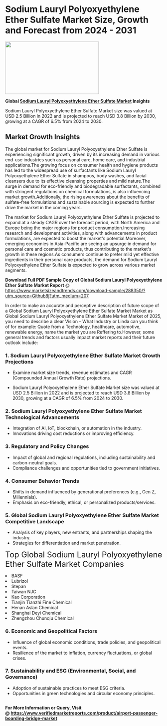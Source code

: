 <H1>Sodium Lauryl Polyoxyethylene Ether Sulfate Market Size, Growth and Forecast from 2024 - 2031</H1><img class="aligncenter size-medium wp-image-584254" src="https://thirdeyenews.in/wp-content/uploads/2024/09/Global-Market-Research-300x168.jpeg" alt="" width="300" height="168" /><p><strong>Global&nbsp;<a href="https://www.marketsizeandtrends.com/download-sample/288350/?utm_source=Github8j?utm_medium=207">Sodium Lauryl Polyoxyethylene Ether Sulfate Market</a> Insights</strong></p><p>Sodium Lauryl Polyoxyethylene Ether Sulfate Market size was valued at USD 2.5 Billion in 2022 and is projected to reach USD 3.8 Billion by 2030, growing at a CAGR of 6.5% from 2024 to 2030.</p><p><h2>Market Growth Insights</h2> <p>The global market for Sodium Lauryl Polyoxyethylene Ether Sulfate is experiencing significant growth, driven by its increasing demand in various end-use industries such as personal care, home care, and industrial applications.The growing focus on consumer health and hygiene products has led to the widespread use of surfactants like Sodium Lauryl Polyoxyethylene Ether Sulfate in shampoos, body washes, and facial cleansers due to its effective cleansing properties and mild nature.The surge in demand for eco-friendly and biodegradable surfactants, combined with stringent regulations on chemical formulations, is also influencing market growth.Additionally, the rising awareness about the benefits of sulfate-free formulations and sustainable sourcing is expected to further drive the market in the coming years.</p> <p>The market for Sodium Lauryl Polyoxyethylene Ether Sulfate is projected to expand at a steady CAGR over the forecast period, with North America and Europe being the major regions for product consumption.Increasing research and development activities, along with advancements in product formulations, are expected to boost the market's potential.Moreover, emerging economies in Asia-Pacific are seeing an upsurge in demand for personal care and cosmetic products, thus contributing to the market's growth in these regions.As consumers continue to prefer mild yet effective ingredients in their personal care products, the demand for Sodium Lauryl Polyoxyethylene Ether Sulfate is expected to grow across various market segments.<p><span class=""><strong>Download Full PDF Sample Copy of Global Sodium Lauryl Polyoxyethylene Ether Sulfate Market Report</strong> @ <a href="https://www.marketsizeandtrends.com/download-sample/288350/?utm_source=Github8j?utm_medium=207" target="_blank">https://www.marketsizeandtrends.com/download-sample/288350/?utm_source=Github8j?utm_medium=207</a></span></p><p>In order to make an accurate and perceptive description of future scope of a Global&nbsp;Sodium Lauryl Polyoxyethylene Ether Sulfate Market Market as Global&nbsp;Sodium Lauryl Polyoxyethylene Ether Sulfate Market Market of 2025, you need to describe a clear Vision &ndash; What Industry or Linda can you think of for example: Quote from a Technology, healthcare, automotive, renewable energy, name the market you are Reffering to.However, some general trends and factors usually impact market reports and their future outlook include:</p><h3>1.&nbsp;<strong>Sodium Lauryl Polyoxyethylene Ether Sulfate Market Growth Projections</strong></h3><ul><li>Examine market size trends, revenue estimates and CAGR (Compounded Annual Growth Rate) projections.</li><li><p>Sodium Lauryl Polyoxyethylene Ether Sulfate Market size was valued at USD 2.5 Billion in 2022 and is projected to reach USD 3.8 Billion by 2030, growing at a CAGR of 6.5% from 2024 to 2030.</p></li></ul><h3>2.&nbsp;<strong>Sodium Lauryl Polyoxyethylene Ether Sulfate Market Technological Advancements</strong></h3><ul><li>Integration of AI, IoT, blockchain, or automation in the industry.</li><li>Innovations driving cost reductions or improving efficiency.</li></ul><h3>3.&nbsp;<strong>Regulatory and Policy Changes</strong></h3><ul><li>Impact of global and regional regulations, including sustainability and carbon-neutral goals.</li><li>Compliance challenges and opportunities tied to government initiatives.</li></ul><h3>4.&nbsp;<strong>Consumer Behavior Trends</strong></h3><ul><li>Shifts in demand influenced by generational preferences (e.g., Gen Z, Millennials).</li><li>Emphasis on eco-friendly, ethical, or personalized products/services.</li></ul><h3>5.&nbsp;<strong>Global Sodium Lauryl Polyoxyethylene Ether Sulfate Market Competitive Landscape</strong></h3><ul><li>Analysis of key players, new entrants, and partnerships shaping the industry.</li><li>Strategies for differentiation and market penetration.</li></ul><p data-pm-slice="1 1 []"><span style="color: inherit; font-family: inherit; font-size: 25px;">Top Global Sodium Lauryl Polyoxyethylene Ether Sulfate Market Companies</span></p><div class="" data-test-id=""><p><li>BASF</li><li> Lubrizol</li><li> Stepan</li><li> Taiwan NJC</li><li> Kao Corporation</li><li> Tianjin Tianzhi Fine Chemical</li><li> Henan Aslan Chemical</li><li> Shanghai Deyi Chemical</li><li> Zhengzhou Chunqiu Chemical</li></p></div><h3>6.&nbsp;<strong>Economic and Geopolitical Factors</strong></h3><ul><li>Influence of global economic conditions, trade policies, and geopolitical events.</li><li>Resilience of the market to inflation, currency fluctuations, or global crises.</li></ul><h3>7.&nbsp;<strong>Sustainability and ESG (Environmental, Social, and Governance)</strong></h3><ul><li>Adoption of sustainable practices to meet ESG criteria.</li><li>Opportunities in green technologies and circular economy principles.</li></ul><h2><strong style="font-size: 14px;">For More Information or Query, Visit @&nbsp;</strong><a style="background-color: #ffffff; font-size: 14px;" href="https://www.marketsizeandtrends.com/report/sodium-lauryl-polyoxyethylene-ether-sulfate-market/" target="_blank">https://www.verifiedmarketreports.com/product/airport-passenger-boarding-bridge-market</a></h2>